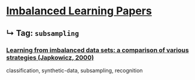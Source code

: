 # [Imbalanced Learning Papers](../README.md)
## ↳ Tag: `subsampling`

### [Learning from imbalanced data sets: a comparison of various strategies (Japkowicz, 2000)](japkowicz2000learning.md)

classification, synthetic-data, subsampling, recognition